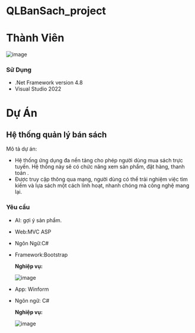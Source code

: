 # QLBanSach_project
# Thành Viên
![image](https://github.com/user-attachments/assets/f662dce7-23a5-4982-abde-ba3743de7f2c)

### Sử Dụng
 - .Net Framework version 4.8
 - Visual Studio 2022

# Dự Án

## Hệ thống quản lý bán sách
Mô tả dự án:
- Hệ thống ứng dụng đa nền tảng cho phép người dùng mua sách trực tuyến. Hệ thống này sẽ có chức năng xem sản phẩm, đặt hàng, thanh toán .
- Được truy cập thông qua mạng, người dùng có thể trải nghiệm việc tìm kiếm và lựa sách một cách linh hoạt, nhanh chóng mà công nghệ mang lại.
### Yêu cầu
- AI: gợi ý sản phẩm.
- Web:MVC ASP
- Ngôn Ngữ:C#
- Framework:Bootstrap
  
  <b>Nghiệp vụ:</b>
  
  ![image](https://github.com/user-attachments/assets/b9495c96-005a-4b8c-bda7-c6169e4213dd)

- App: Winform
- Ngôn ngữ: C#
  
  <b>Nghiệp vụ:</b>

  ![image](https://github.com/user-attachments/assets/d7300434-fbdc-48de-9f1e-fdda589e2935)

